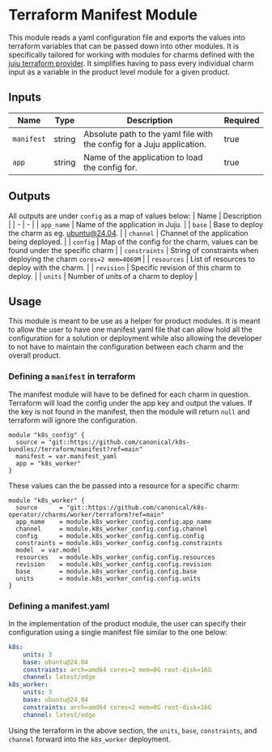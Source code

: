 # Terraform Manifest Module

This module reads a yaml configuration file and exports the values into terraform variables that 
can be passed down into other modules. It is specifically tailored for working with 
modules for charms defined with the 
[juju terraform provider](https://registry.terraform.io/providers/juju/juju/latest/docs). It
simplifies having to pass every individual charm input as a variable in the product level
module for a given product.

## Inputs
| Name | Type | Description | Required |
| - | - | - | - |
| `manifest` | string | Absolute path to the yaml file with the config for a Juju application. | true |
| `app` | string | Name of the application to load the config for. | true |

## Outputs
All outputs are under `config` as a map of values below:
| Name | Description |
| - | - |
| `app_name` | Name of the application in Juju. |
| `base` | Base to deploy the charm as eg. ubuntu@24.04. | 
| `channel` | Channel of the application being deployed. |
| `config` | Map of the config for the charm, values can be found under the specific charm |
| `constraints` | String of constraints when deploying the charm `cores=2 mem=4069M` |
| `resources` | List of resources to deploy with the charm. |
| `revision` | Specific revision of this charm to deploy. |
| `units` | Number of units of a charm to deploy |

## Usage

This module is meant to be use as a helper for product modules. It is meant to allow the
user to have one manifest yaml file that can allow hold all the configuration for a solution
or deployment while also allowing the developer to not have to maintain the configuration
between each charm and the overall product.

### Defining a `manifest` in terraform

The manifest module will have to be defined for each charm in question. Terraform will 
load the config under the app key and output the values. If the key is not found in the
manifest, then the module will return `null` and terraform will ignore the configuration.

```
module "k8s_config" {
  source = "git::https://github.com/canonical/k8s-bundles//terraform/manifest?ref=main"
  manifest = var.manifest_yaml
  app = "k8s_worker"
}
```

These values can the be passed into a resource for a specific charm:

```
module "k8s_worker" {
  source      = "git::https://github.com/canonical/k8s-operator//charms/worker/terraform?ref=main"
  app_name    = module.k8s_worker_config.config.app_name
  channel     = module.k8s_worker_config.config.channel 
  config      = module.k8s_worker_config.config.config
  constraints = module.k8s_worker_config.config.constraints 
  model  = var.model
  resources   = module.k8s_worker_config.config.resources
  revision    = module.k8s_worker_config.config.revision
  base        = module.k8s_worker_config.config.base
  units       = module.k8s_worker_config.config.units
}
```

### Defining a manifest.yaml

In the implementation of the product module, the user can specify their configuration using
a single manifest file similar to the one below:

``` yaml
k8s:
    units: 3
    base: ubuntu@24.04
    constraints: arch=amd64 cores=2 mem=8G root-disk=16G
    channel: latest/edge
k8s_worker:
    units: 3
    base: ubuntu@24.04
    constraints: arch=amd64 cores=2 mem=8G root-disk=16G
    channel: latest/edge
```

Using the terraform in the above section, the `units`, `base`, `constraints`, and `channel`
forward into the `k8s_worker` deployment.

